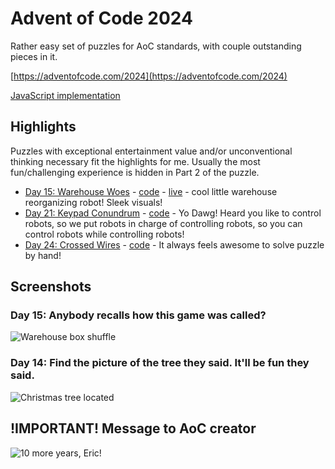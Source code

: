 # Advent of Code 2024

Rather easy set of puzzles for AoC standards, with couple outstanding pieces in it.

[https://adventofcode.com/2024](https://adventofcode.com/2024)

[JavaScript implementation](https://github.com/surgi1/adventofcode/tree/main/2024)

## Highlights

Puzzles with exceptional entertainment value and/or unconventional thinking necessary fit the highlights for me. Usually the most fun/challenging experience is hidden in Part 2 of the puzzle.

* [Day 15: Warehouse Woes](https://adventofcode.com/2024/day/15) - [code](https://github.com/surgi1/adventofcode/tree/main/2024/day15) - [live](https://surgi1.github.io/adventofcode/2024/day15/index.anim.html) - cool little warehouse reorganizing robot! Sleek visuals!
* [Day 21: Keypad Conundrum](https://adventofcode.com/2024/day/21) - [code](https://github.com/surgi1/adventofcode/tree/main/2024/day21) - Yo Dawg! Heard you like to control robots, so we put robots in charge of controlling robots, so you can control robots while controlling robots!
* [Day 24: Crossed Wires](https://adventofcode.com/2024/day/24) - [code](https://github.com/surgi1/adventofcode/tree/main/2024/day24) - It always feels awesome to solve puzzle by hand!


## Screenshots

### Day 15: Anybody recalls how this game was called?

![Warehouse box shuffle](https://surgi1.github.io/adventofcode/screenshots/2024_15.png)

### Day 14: Find the picture of the tree they said. It'll be fun they said.

![Christmas tree located](https://surgi1.github.io/adventofcode/screenshots/2024_14.png)


## !IMPORTANT! Message to AoC creator
![10 more years, Eric!](https://surgi1.github.io/adventofcode/screenshots/10_more_pls.png)